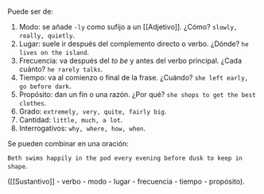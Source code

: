 Puede ser de:

1. Modo: se añade `-ly` como sufijo a un [[Adjetivo]]. ¿Cómo? `slowly, really, quietly`.
2. Lugar: suele ir después del complemento directo o verbo. ¿Dónde? `he lives on the island`.
3. Frecuencia: va después del _to be_ y antes del verbo principal. ¿Cada cuánto? `he rarely talks`.
4. Tiempo: va al comienzo o final de la frase. ¿Cuándo? `she left early, go before dark`.
5. Propósito: dan un fin o una razón. ¿Por qué? `she shops to get the best clothes`.
6. Grado: `extremely, very, quite, fairly big`.
7. Cantidad: `little, much, a lot`.
8. Interrogativos: `why, where, how, when`.

Se pueden combinar en una oración:

`Beth swims happily in the pod every evening before dusk to keep in shape`.

([[Sustantivo]] - verbo - modo - lugar - frecuencia - tiempo - propósito).
